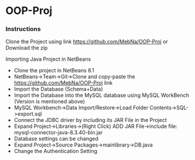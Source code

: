 # OOP-Proj
### Instructions
Clone the Project using link https://github.com/MebNa/OOP-Proj or Download the zip

Importing Java Project in NetBeans

- Clone the project in NetBeans 8.1
- NetBeans->Team->Git->Clone and copy-paste the https://github.com/MebNa/OOP-Proj link
- Import the Database (Schema+Data)
- Import the Database into the MySQL database using MySQL WorkBench (Version is mentioned above)
- MySQL Workbench->Data Import/Restore->Load Folder Contents->SQL->export.sql
- Connect the JDBC driver by including its JAR File in the Project
- Expand Project->Libraries->(Right Click) ADD JAR File->include file: mysql-connector-java-8.3.40-bin.jar
- Database settings can be changed
- Expand Project->Source Packages->mainlibrary->DB.java
- Change the Authentication Setting

